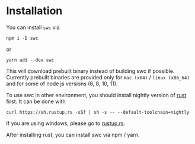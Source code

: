 # Installation

You can install `swc` via

```
npm i -D swc
```
or
```
yarn add --dev swc
```


This will download prebuilt binary instead of building swc if possible.
Currently prebuilt binaries are provided only for `mac (x64)` / `linux (x86_64)` and for some of node js versions (6, 8, 10, 11).

To use swc in other environment, you should install nightly version of [rust](https://www.rust-lang.org/) first. It can be done with
```
curl https://sh.rustup.rs -sSf | sh -s -- --default-toolchain=nightly
```

If you are using windows, please go to [rustup.rs](https://rustup.rs).

After installing rust, you can install swc via npm / yarn.